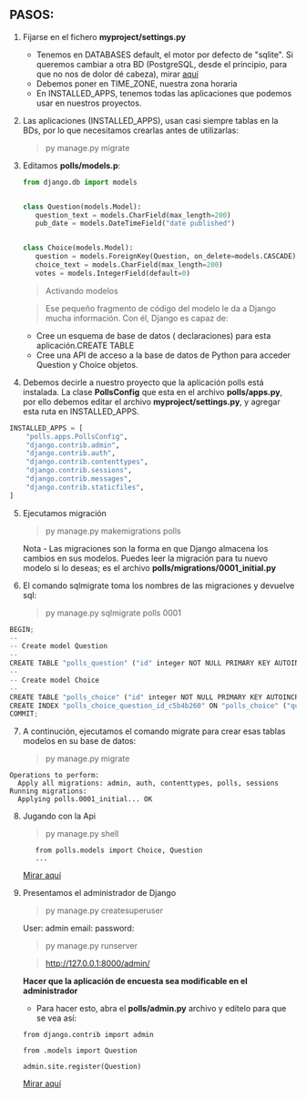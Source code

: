 ## PASOS:

1. Fijarse en el fichero **myproject/settings.py**

   - Tenemos en DATABASES default, el motor por defecto de "sqlite". Si queremos cambiar a otra BD (PostgreSQL, desde el principio, para que no nos de dolor dé cabeza), mirar [aquí](https://docs.djangoproject.com/es/5.0/intro/tutorial02/)
   - Debemos poner en TIME_ZONE, nuestra zona horaria
   - En INSTALLED_APPS, tenemos todas las aplicaciones que podemos usar en nuestros proyectos.

2. Las aplicaciones (INSTALLED_APPS), usan casi siempre tablas en la BDs, por lo que necesitamos crearlas antes de utilizarlas:

   > py manage.py migrate

3. Editamos **polls/models.p**:

   ```python
   from django.db import models


   class Question(models.Model):
      question_text = models.CharField(max_length=200)
      pub_date = models.DateTimeField("date published")


   class Choice(models.Model):
      question = models.ForeignKey(Question, on_delete=models.CASCADE)
      choice_text = models.CharField(max_length=200)
      votes = models.IntegerField(default=0)
   ```

   > Activando modelos

   > Ese pequeño fragmento de código del modelo le da a Django mucha información. Con él, Django es capaz de:

   - Cree un esquema de base de datos ( declaraciones) para esta aplicación.CREATE TABLE
   - Cree una API de acceso a la base de datos de Python para acceder Question y Choice objetos.

4. Debemos decirle a nuestro proyecto que la aplicación polls está instalada. La clase **PollsConfig** que esta en el archivo **polls/apps.py**, por ello debemos editar el archivo **myproject/settings.py**, y agregar esta ruta en INSTALLED_APPS.

```python
INSTALLED_APPS = [
    "polls.apps.PollsConfig",
    "django.contrib.admin",
    "django.contrib.auth",
    "django.contrib.contenttypes",
    "django.contrib.sessions",
    "django.contrib.messages",
    "django.contrib.staticfiles",
]
```

5. Ejecutamos migración

   > py manage.py makemigrations polls

   Nota - Las migraciones son la forma en que Django almacena los cambios en sus modelos. Puedes leer la migración para tu nuevo modelo si lo deseas; es el archivo **polls/migrations/0001_initial.py**

6. El comando sqlmigrate toma los nombres de las migraciones y devuelve sql:
   > py manage.py sqlmigrate polls 0001

```python
BEGIN;
--
-- Create model Question
--
CREATE TABLE "polls_question" ("id" integer NOT NULL PRIMARY KEY AUTOINCREMENT, "question_text" varchar(200) NOT NULL, "pub_date" datetime NOT NULL);
--
-- Create model Choice
--
CREATE TABLE "polls_choice" ("id" integer NOT NULL PRIMARY KEY AUTOINCREMENT, "choice_text" varchar(200) NOT NULL, "votes" integer NOT NULL, "question_id" bigint NOT NULL REFERENCES "polls_question" ("id") DEFERRABLE INITIALLY DEFERRED);
CREATE INDEX "polls_choice_question_id_c5b4b260" ON "polls_choice" ("question_id");
COMMIT;
```

7. A continución, ejecutamos el comando migrate
   para crear esas tablas modelos en su base de datos:
   > py manage.py migrate

```
Operations to perform:
  Apply all migrations: admin, auth, contenttypes, polls, sessions
Running migrations:
  Applying polls.0001_initial... OK
```

8. Jugando con la Api

   > py manage.py shell

   ```
      from polls.models import Choice, Question
      ...
   ```

   [Mirar aquí](https://docs.djangoproject.com/en/5.0/intro/tutorial02/)

9. Presentamos el administrador de Django

   > py manage.py createsuperuser

   User: admin
   email:
   password:

   > py manage.py runserver

   > http://127.0.0.1:8000/admin/

   **Hacer que la aplicación de encuesta sea modificable en el administrador**

   - Para hacer esto, abra el **polls/admin.py** archivo y edítelo para que se vea así:

   ```
   from django.contrib import admin

   from .models import Question

   admin.site.register(Question)
   ```

   [Mirar aquí](https://docs.djangoproject.com/en/5.0/intro/tutorial02/)

